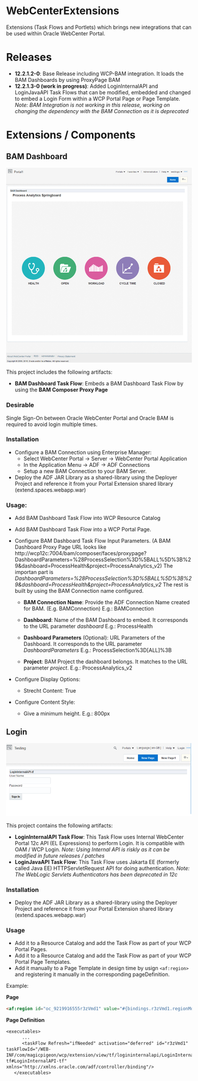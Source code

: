 # WebCenterExtensions
Extensions (Task Flows and Portlets) which brings new integrations that can be used within Oracle WebCenter Portal.

# Releases
- **12.2.1.2-0**: Base Release including WCP-BAM integration. It loads the BAM Dashboards by using ProxyPage BAM 
- **12.2.1.3-0 (work in progress)**: Added LoginInternalAPI and LoginJavaAPI Task Flows that can be modified, embedded and changed to embed a Login Form within a WCP Portal Page or Page Template. *Note: BAM Integration is not working in this release, working on changing the dependency with the BAM Connection as it is deprecated*

# Extensions / Components

## BAM Dashboard

![alt text](https://raw.githubusercontent.com/DanielMerchan/WebCenterExtensions/master/BAM-WCP.png)

This project includes the following artifacts:

- **BAM Dashboard Task Flow**: Embeds a BAM Dashboard Task Flow by using the **BAM Composer Proxy Page**

### Desirable
Single Sign-On between Oracle WebCenter Portal and Oracle BAM is required to avoid login multiple times.

### Installation
- Configure a BAM Connection using Enterprise Manager:
   - Select WebCenter Portal -> Server -> WebCenter Portal Application
   - In the Application Menu -> ADF -> ADF Connections
   - Setup a new BAM Connection to your BAM Server.
- Deploy the ADF JAR Library as a shared-library using the Deployer Project and reference it from your Portal Extension shared library (extend.spaces.webapp.war)

### Usage:
- Add BAM Dashboard Task Flow into WCP Resource Catalog
- Add BAM Dashboard Task Flow into a WCP Portal Page.
- Configure BAM Dashboard Task Flow Input Parameters. (A BAM Dashboard Proxy Page URL looks like http://wcp12c:7004/bam/composer/faces/proxypage?DashboardParameters=%28ProcessSelection%3D%5BALL%5D%3B%29&dashboard=ProcessHealth&project=ProcessAnalytics_v2)
The importan part is *DashboardParameters=%28ProcessSelection%3D%5BALL%5D%3B%29&dashboard=ProcessHealth&project=ProcessAnalytics_v2* The rest is built by using the BAM Connection name configured.

   - **BAM Connection Name**: Provide the ADF Connection Name created for BAM. (E.g. BAMConnection) E.g.: BAMConnection

   - **Dashboard**: Name of the BAM Dashboard to embed. It corresponds to the URL parameter *dashboard* E.g.: ProcessHealth

   - **Dashboard Parameters** (Optional): URL Parameters of the Dashboard. It corresponds to the URL parameter *DashboardParameters* E.g.: ProcessSelection%3D[ALL]%3B

   - **Project**: BAM Project the dashboard belongs. It matches to the URL parameter *project*. E.g.: ProcessAnalytics_v2

- Configure Display Options:
   - Strecht Content: True
- Configure Content Style:
   - Give a minimum height. E.g.: 800px
   
## Login

![alt text](https://raw.githubusercontent.com/DanielMerchan/WebCenterExtensions/master/login-tf-wcp.png)

This project contains the following artifacts:
- **LoginInternalAPI Task Flow**: This Task Flow uses Internal WebCenter Portal 12c API (EL Expressions) to perform Login. It is compatible with OAM / WCP Login. *Note: Using Internal API is riskly as it can be modified in future releases / patches*
- **LoginJavaAPI Task Flow**: This Task Flow uses Jakarta EE (formerly called Java EE) HTTPServletRequest API for doing authentication. *Note: The WebLogic Servlets Authenticators has been deprecated in 12c*

### Installation
- Deploy the ADF JAR Library as a shared-library using the Deployer Project and reference it from your Portal Extension shared library (extend.spaces.webapp.war)

### Usage
- Add it to a Resource Catalog and add the Task Flow as part of your WCP Portal Pages.
- Add it to a Resource Catalog and add the Task Flow as part of your WCP Portal Page Templates.
- Add it manually to a Page Template in design time by usign ``<af:region>`` and registering it manually in the corresponding pageDefinition.

Example:

**Page**
```html
<af:region id="oc_9219916555r3zVmd1" value="#{bindings.r3zVmd1.regionModel}" xmlns:af="http://xmlns.oracle.com/adf/faces/rich"/>
```
**Page Definition**
```
<executables>
      ...
      <taskFlow Refresh="ifNeeded" activation="deferred" id="r3zVmd1" taskFlowId="/WEB-INF/com/magicpigeon/wcp/extension/view/tf/logininternalapi/LoginInternalAPI-tf#LoginInternalAPI-tf" xmlns="http://xmlns.oracle.com/adf/controller/binding"/>
   </executables>
```

